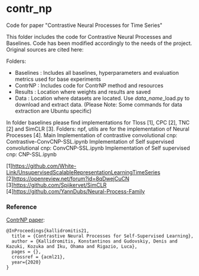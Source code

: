 # contr_np
Code for paper "Contrastive Neural Processes for Time Series"

This folder includes the code for Contrastive Neural Processes and Baselines.
Code has been modified accordingly to the needs of the project. Original sources are cited here:

Folders:
- Baselines : Includes all baselines, hyperparameters and evaluation metrics used for base experiments
- ContrNP : Includes code for ContrNP method and resources
- Results : Location where weights and results are saved
- Data : Location where datasets are located. Use *data_name*_load.py to download and extract data. 
(Please Note: Some commands for data extraction are Ubuntu specific)



In folder baselines please find implementations for Tloss [1], CPC [2], TNC [2] and SimCLR [3].
Folders: npf, utils are for the implementation of Neural Processes [4].
Main Implementation of contrastive convolutional cnp: Contrastive-ConvCNP-SSL.ipynb
Implementation of Self supervised convolutional cnp: ConvCNP-SSL.ipynb
Implementation of Self supervised cnp: CNP-SSL.ipynb


[1]https://github.com/White-Link/UnsupervisedScalableRepresentationLearningTimeSeries
[2]https://openreview.net/forum?id=8qDwejCuCN
[3]https://github.com/Spijkervet/SimCLR
[4]https://github.com/YannDubs/Neural-Process-Family


### Reference



[ContrNP paper]():

```
@InProceedings{kallidromitis21,
  title = {Contrastive Neural Processes for Self-Supervised Learning},
  author = {Kallidromitis, Konstantinos and Gudovskiy, Denis and Kazuki, Kozuka and Iku, Ohama and Rigazio, Luca},
  pages = {},
  crossref = {acml21},
  year={2020}
}
```